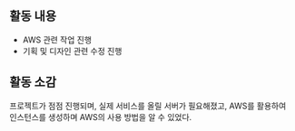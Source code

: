 ## 활동 내용

- AWS 관련 작업 진행
- 기획 및 디자인 관련 수정 진행

## 활동 소감

프로젝트가 점점 진행되며, 실제 서비스를 올릴 서버가 필요해졌고, AWS를 활용하여 인스턴스를 생성하며 AWS의 사용 방법을 알 수 있었다.
